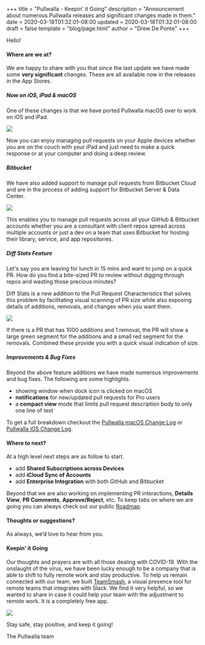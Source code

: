 +++
title = "Pullwalla - Keepin' it Going"
description = "Announcement about numerous Pullwalla releases and significant changes made in them."
date = 2020-03-18T01:32:01-08:00
updated = 2020-03-18T01:32:01-08:00
draft = false
template = "blog/page.html"
author = "Drew De Ponte"
+++

Hello!

#### Where are we at?

We are happy to share with you that since the last update we have made some **very significant** changes. These are all available now in the releases in the App Stores.

##### Now on iOS, iPad & macOS

One of these changes is that we have ported Pullwalla macOS over to work on iOS and iPad.

![](https://files.pullwalla.com/hero-v2.4.1-23.png)

Now you can enjoy managing pull requests on your Apple devices whether you are on the couch with your iPad and just need to make a quick response or at your computer and doing a deep review.

##### Bitbucket

We have also added support to manage pull requests from Bitbucket Cloud and are in the process of adding support for Bitbucket Server & Data Center.

![](https://files.pullwalla.com/bitbucket-atlassian-logo-1.png)

This enables you to manage pull requests across all your GitHub & Bitbucket accounts whether you are a consultant with client repos spread across multiple accounts or just a dev on a team that uses Bitbucket for hosting their library, service, and app repositories.

##### Diff Stats Feature

Let's say you are leaving for lunch in 15 mins and want to jump on a quick PR. How do you find a bite-sized PR to review without digging through repos and wasting those precious minutes?

Diff Stats is a new addition to the Pull Request Characteristics that solves this problem by facilitating visual scanning of PR size while also exposing details of additions, removals, and changes when you want them.

![](https://files.pullwalla.com/characteristics-v2.2.0-18.png)

If there is a PR that has 1000 additions and 1 removal, the PR will show a large green segment for the additions and a small red segment for the removals. Combined these provide you with a quick visual indication of size.

##### Improvements & Bug Fixes

Beyond the above feature additions we have made numerous improvements and bug fixes. The following are some highlights.

* showing window when dock icon is clicked on macOS
* **notifications** for new/updated pull requests for Pro users
* a **compact view** mode that limits pull request description body to only one line of text

To get a full breakdown checkout the [Pullwalla macOS Change Log](https://pullwalla.com/changelog/) or [Pullwalla iOS Change Log](https://pullwalla.com/changelog-ios/).

#### Where to next?

At a high level next steps are as follow to start.

* add **Shared Subscriptions across Devices**
* add **iCloud Sync of Accounts**
* add **Enterprise Integration** with both GitHub and Bitbucket

Beyond that we are also working on implementing PR interactions, **Details View**, **PR Comments**, **Approve/Reject**, etc. To keep tabs on where we are going you can always check out our public [Roadmap](https://pullwalla.com/roadmap/).

#### Thoughts or suggestions?

As always, we’d love to hear from you.

#### Keepin' it Going

Our thoughts and prayers are with all those dealing with COVID-19. With the onslaught of the virus, we have been lucky enough to be a company that is able to shift to fully remote work and stay productive. To help us remain connected with our team, we built [TeamSmash](https://apps.apple.com/us/app/teamsmash/id1487662886?mt=12), a visual presence tool for remote teams that integrates with Slack. We find it very helpful, so we wanted to share in case it could help your team with the adjustment to remote work. It is a completely free app.

![](https://files.pullwalla.com/teamsmash-screenshot-001.png)

Stay safe, stay positive, and keep it going!

The Pullwalla team

